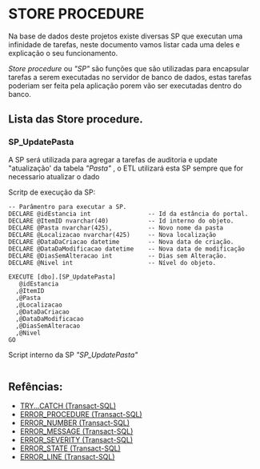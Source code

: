 # STORE PROCEDURE
Na base de dados deste projetos existe diversas SP que executan uma infinidade de tarefas, neste documento vamos listar cada uma deles e explicação o seu funcionamento.

_Store_ _procedure_ ou _"SP"_ são funções que são utilizadas para encapsular tarefas a serem executadas no servidor de banco de dados, estas tarefas poderiam ser feita pela aplicação porem vão ser executadas dentro do banco.


## Lista das Store procedure.


### SP_UpdatePasta
A SP será utilizada para agregar a tarefas de auditoria e update "atualização' da tabela _"Pasta"_ , o ETL utilizará esta SP sempre que for necessario atualizar o dado

Scritp de execução da SP:
```
-- Parâmentro para executar a SP.
DECLARE @idEstancia int                -- Id da estância do portal.  
DECLARE @ItemID nvarchar(40)           -- Id interno do objeto. 
DECLARE @Pasta nvarchar(425),          -- Novo nome da pasta
DECLARE @Localizacao nvarchar(425)     -- Nova localização
DECLARE @DataDaCriacao datetime        -- Nova data de criação.
DECLARE @DataDaModificacao datetime    -- Nova data de modificação
DECLARE @DiasSemAlteracao int          -- Dias sem Alteração.
DECLARE @Nivel int                     -- Nível do objeto.

EXECUTE [dbo].[SP_UpdatePasta] 
   @idEstancia
  ,@ItemID
  ,@Pasta
  ,@Localizacao
  ,@DataDaCriacao
  ,@DataDaModificacao
  ,@DiasSemAlteracao
  ,@Nivel
GO

```
Script interno da SP _"SP_UpdatePasta"_
```

```





## Refências:
* [TRY...CATCH (Transact-SQL)](https://docs.microsoft.com/en-us/sql/t-sql/language-elements/try-catch-transact-sql?view=sql-server-ver15)
* [ERROR_PROCEDURE (Transact-SQL)](https://docs.microsoft.com/en-us/sql/t-sql/functions/error-procedure-transact-sql?view=sql-server-ver15)
* [ERROR_NUMBER (Transact-SQL)](https://docs.microsoft.com/en-us/sql/t-sql/functions/error-number-transact-sql?view=sql-server-ver15)
* [ERROR_MESSAGE (Transact-SQL)](https://docs.microsoft.com/en-us/sql/t-sql/functions/error-message-transact-sql?view=sql-server-ver15)
* [ERROR_SEVERITY (Transact-SQL)](https://docs.microsoft.com/en-us/sql/t-sql/functions/error-severity-transact-sql?view=sql-server-ver15)
* [ERROR_STATE (Transact-SQL)](https://docs.microsoft.com/en-us/sql/t-sql/functions/error-state-transact-sql?view=sql-server-ver15)
* [ERROR_LINE (Transact-SQL)](https://docs.microsoft.com/en-us/sql/t-sql/functions/error-line-transact-sql?view=sql-server-ver15)
